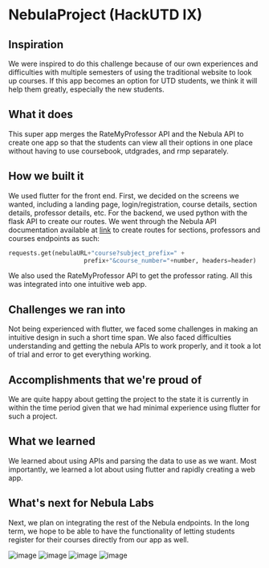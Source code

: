 # NebulaProject (HackUTD IX)

## Inspiration
We were inspired to do this challenge because of our own experiences and difficulties with multiple semesters of using the traditional website to look up courses. If this app becomes an option for UTD students, we think it will help them greatly, especially the new students.

## What it does
This super app merges the RateMyProfessor API and the Nebula API to create one app so that the students can view all their options in one place without having to use coursebook, utdgrades, and rmp separately.

## How we built it
We used flutter for the front end. First, we decided on the screens we wanted, including a landing page, login/registration, course details, section details, professor details, etc. For the backend, we used python with the flask API to create our routes. We went through the Nebula API documentation available at [link](https://www.utdnebula.com/docs/maintainers/Nebula%20API/getting-started) to create routes for sections, professors and courses endpoints as such:
```python
requests.get(nebulaURL+"course?subject_prefix=" +
                     prefix+"&course_number="+number, headers=header)
```
We also used the RateMyProfessor API to get the professor rating. All this was integrated into one intuitive web app.

## Challenges we ran into
Not being experienced with flutter, we faced some challenges in making an intuitive design in such a short time span. We also faced difficulties understanding and getting the nebula APIs to work properly, and it took a lot of trial and error to get everything working.

## Accomplishments that we're proud of
We are quite happy about getting the project to the state it is currently in within the time period given that we had minimal experience using flutter for such a project.

## What we learned
We learned about using APIs and parsing the data to use as we want. Most importantly, we learned a lot about using flutter and rapidly creating a web app.

## What's next for Nebula Labs
Next, we plan on integrating the rest of the Nebula endpoints. In the long term, we hope to be able to have the functionality of letting students register for their courses directly from our app as well.

![image](https://user-images.githubusercontent.com/59988556/201534787-cf91eead-f484-4d48-9303-3a25bc7940fa.png)
![image](https://user-images.githubusercontent.com/59988556/201534231-1e355f5a-be51-4509-9b18-efd1f1436cbb.png)
![image](https://user-images.githubusercontent.com/59988556/201534245-c13503a9-339c-4dca-b5f8-8e60902bbfd9.png)
![image](https://user-images.githubusercontent.com/59988556/201534250-228fa07a-3ed4-4fe6-96ba-7316304c7ca8.png)


